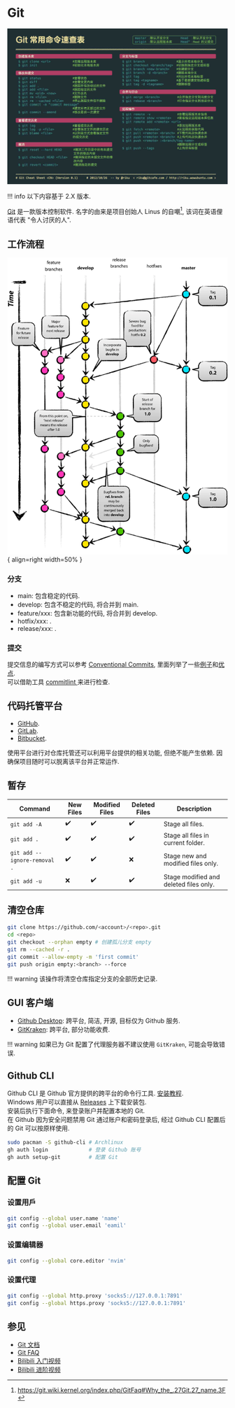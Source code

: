 # Git

![Git 常用命令速查表](assets/git_cheat_sheet.jpg)  

!!! info
    以下内容基于 2.X 版本.  

[Git](https://git-scm.com/) 是一款版本控制软件. 名字的由来是项目创始人 Linus 的自嘲[^1], 该词在英语俚语代表 "令人讨厌的人".  

## 工作流程

![Git 工作流程](assets/git_flow.png){ align=right width=50% }  

### 分支

- main: 包含稳定的代码.
- develop: 包含不稳定的代码, 将合并到 main.
- feature/xxx: 包含新功能的代码, 将合并到 develop.
- hotfix/xxx: .
- release/xxx: .

### 提交

提交信息的编写方式可以参考 [Conventional Commits](https://www.conventionalcommits.org/en/v1.0.0/), 里面列举了一些[例子](https://www.conventionalcommits.org/en/v1.0.0/#examples)和[优点](https://www.conventionalcommits.org/en/v1.0.0/#why-use-conventional-commits).  
可以借助工具 [commitlint
](https://github.com/conventional-changelog/commitlint) 来进行检查.  

## 代码托管平台

- [GitHub](https://github.com/).
- [GitLab](https://about.gitlab.com/).
- [Bitbucket](https://bitbucket.org/).

使用平台进行对仓库托管还可以利用平台提供的相关功能, 但绝不能产生依赖. 因确保项目随时可以脱离该平台并正常运作.  

## 暂存

| Command                      | New Files | Modified Files | Deleted Files | Description                            |
| ---------------------------- | --------- | -------------- | ------------- | -------------------------------------- |
| `git add -A`                 | ✔️        | ✔️             | ✔️            | Stage all files.                       |
| `git add .`                  | ✔️        | ✔️             | ✔️            | Stage all files in current folder.     |
| `git add --ignore-removal .` | ✔️        | ✔️             | ❌             | Stage new and modified files only.     |
| `git add -u`                 | ❌         | ✔️             | ✔️            | Stage modified and deleted files only. |

## 清空仓库

```sh
git clone https://github.com/<account>/<repo>.git
cd <repo>
git checkout --orphan empty # 创建孤儿分支 empty
git rm --cached -r .
git commit --allow-empty -m 'first commit'
git push origin empty:<branch> --force
```

!!! warning
    该操作将清空仓库指定分支的全部历史记录.  

## GUI 客户端

- [Github Desktop](https://desktop.github.com/): 跨平台, 简洁, 开源, 目标仅为 Github 服务.
- [GitKraken](https://www.gitkraken.com/): 跨平台, 部分功能收费.

!!! warning
    如果已为 Git 配置了代理服务器不建议使用 `GitKraken`, 可能会导致错误.

## Github CLI

Github CLI 是 Github 官方提供的跨平台的命令行工具. [安装教程](https://github.com/cli/cli#installation).  
Windows 用户可以直接从 [Releases](https://github.com/cli/cli/releases) 上下载安装包.  
安装后执行下面命令, 来登录账户并配置本地的 Git.  
在 Github 因为安全问题禁用 Git 通过账户和密码登录后, 经过 Github CLI 配置后的 Git 可以按原样使用.  

```sh
sudo pacman -S github-cli # Archlinux
gh auth login             # 登录 Github 账号
gh auth setup-git         # 配置 Git
```

## 配置 Git

### 设置用戶

```sh
git config --global user.name 'name'
git config --global user.email 'eamil'
```

### 设置编辑器

```sh
git config --global core.editor 'nvim'
```

### 设置代理

```sh
git config --global http.proxy 'socks5://127.0.0.1:7891'
git config --global https.proxy 'socks5://127.0.0.1:7891'
```

## 参见

- [Git 文档](https://git-scm.com/doc)
- [Git FAQ](https://git.wiki.kernel.org/index.php/GitFaq)
- [Bilibili 入门视频](https://www.bilibili.com/video/BV1KD4y1S7FL)
- [Bilibili 进阶视频](https://www.bilibili.com/video/BV1hA411v7qX)

[^1]: https://git.wiki.kernel.org/index.php/GitFaq#Why_the_.27Git.27_name.3F
